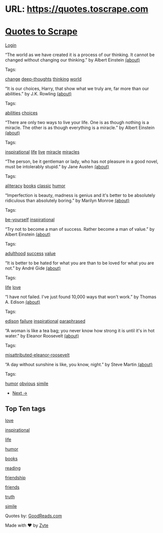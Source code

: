 # URL: https://quotes.toscrape.com


# [Quotes to Scrape](/)

[Login](/login)

“The world as we have created it is a process of our thinking. It cannot be changed without changing our thinking.”
by Albert Einstein
[(about)](/author/Albert-Einstein)

Tags:

[change](/tag/change/page/1/)
[deep-thoughts](/tag/deep-thoughts/page/1/)
[thinking](/tag/thinking/page/1/)
[world](/tag/world/page/1/)

“It is our choices, Harry, that show what we truly are, far more than our abilities.”
by J.K. Rowling
[(about)](/author/J-K-Rowling)

Tags:

[abilities](/tag/abilities/page/1/)
[choices](/tag/choices/page/1/)

“There are only two ways to live your life. One is as though nothing is a miracle. The other is as though everything is a miracle.”
by Albert Einstein
[(about)](/author/Albert-Einstein)

Tags:

[inspirational](/tag/inspirational/page/1/)
[life](/tag/life/page/1/)
[live](/tag/live/page/1/)
[miracle](/tag/miracle/page/1/)
[miracles](/tag/miracles/page/1/)

“The person, be it gentleman or lady, who has not pleasure in a good novel, must be intolerably stupid.”
by Jane Austen
[(about)](/author/Jane-Austen)

Tags:

[aliteracy](/tag/aliteracy/page/1/)
[books](/tag/books/page/1/)
[classic](/tag/classic/page/1/)
[humor](/tag/humor/page/1/)

“Imperfection is beauty, madness is genius and it's better to be absolutely ridiculous than absolutely boring.”
by Marilyn Monroe
[(about)](/author/Marilyn-Monroe)

Tags:

[be-yourself](/tag/be-yourself/page/1/)
[inspirational](/tag/inspirational/page/1/)

“Try not to become a man of success. Rather become a man of value.”
by Albert Einstein
[(about)](/author/Albert-Einstein)

Tags:

[adulthood](/tag/adulthood/page/1/)
[success](/tag/success/page/1/)
[value](/tag/value/page/1/)

“It is better to be hated for what you are than to be loved for what you are not.”
by André Gide
[(about)](/author/Andre-Gide)

Tags:

[life](/tag/life/page/1/)
[love](/tag/love/page/1/)

“I have not failed. I've just found 10,000 ways that won't work.”
by Thomas A. Edison
[(about)](/author/Thomas-A-Edison)

Tags:

[edison](/tag/edison/page/1/)
[failure](/tag/failure/page/1/)
[inspirational](/tag/inspirational/page/1/)
[paraphrased](/tag/paraphrased/page/1/)

“A woman is like a tea bag; you never know how strong it is until it's in hot water.”
by Eleanor Roosevelt
[(about)](/author/Eleanor-Roosevelt)

Tags:

[misattributed-eleanor-roosevelt](/tag/misattributed-eleanor-roosevelt/page/1/)

“A day without sunshine is like, you know, night.”
by Steve Martin
[(about)](/author/Steve-Martin)

Tags:

[humor](/tag/humor/page/1/)
[obvious](/tag/obvious/page/1/)
[simile](/tag/simile/page/1/)

* [Next →](/page/2/)

## Top Ten tags

[love](/tag/love/)

[inspirational](/tag/inspirational/)

[life](/tag/life/)

[humor](/tag/humor/)

[books](/tag/books/)

[reading](/tag/reading/)

[friendship](/tag/friendship/)

[friends](/tag/friends/)

[truth](/tag/truth/)

[simile](/tag/simile/)

Quotes by: [GoodReads.com](https://www.goodreads.com/quotes)

Made with ❤ by [Zyte](https://www.zyte.com)

